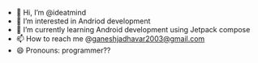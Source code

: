 - 👋 Hi, I’m @ideatmind
- 👀 I’m interested in Andriod development
- 🌱 I’m currently learning Android development using Jetpack compose
- 📫 How to reach me @ganeshjadhavar2003@gmail.com
- 😄 Pronouns: programmer??


